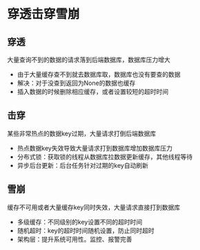 # 穿透击穿雪崩

## 穿透

大量查询不到的数据的请求落到后端数据库，数据库压力增大
- 由于大量缓存查不到就去数据库取，数据库也没有要查的数据
- 解决：对于没查到返回为None的数据也缓存
- 插入数据的时候删除相应缓存，或者设置较短的超时时间

## 击穿

某些非常热点的数据key过期，大量请求打倒后端数据库
- 热点数据key失效导致大量请求打到数据库增加数据库压力
- 分布式锁：获取锁的线程从数据库拉数据更新缓存，其他线程等待
- 异步后台更新：后台任务针对过期的key自动刷新

## 雪崩

缓存不可用或者大量缓存key同时失效，大量请求直接打到数据库
- 多级缓存：不同级别的key设置不同的超时时间
- 随机超时：key的超时时间随机设置，防止同时超时
- 架构层：提升系统可用性。监控、报警完善

